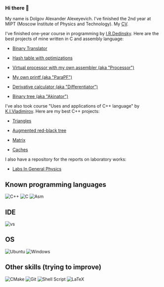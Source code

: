 ### Hi there 👋

My name is Dolgov Alexander Alexeyevich. I've finished the 2nd year at MIPT (Moscow Institute of Physics and Technology). My [CV](/CV.pdf).

I've finished one-year course in programming by [I.R.Dedinsky](https://github.com/ded32). Here are the best projects of mine written in C and assembly language:

- [Binary Translator](https://github.com/KetchuppOfficial/Binary_Translator)

- [Hash table with optimizations](https://github.com/KetchuppOfficial/Hash_Table)

- [Virtual processor with my own assembler (aka "Processor")](https://github.com/KetchuppOfficial/Processor)

- [My own printf (aka "ParaPF")](https://github.com/KetchuppOfficial/ParaPF)

- [Derivative calculator (aka "Differentiator")](https://github.com/KetchuppOfficial/Differentiator)

- [Binary tree (aka "Akinator")](https://github.com/KetchuppOfficial/Akinator)

I've also took course "Uses and applications of C++ language" by [K.I.Vladimirov](https://github.com/tilir).
Here are my best C++ projects:

- [Triangles](https://github.com/KetchuppOfficial/Triangles_Intersection)

- [Augmented red-black tree](https://github.com/KetchuppOfficial/Tree)

- [Matrix](https://github.com/KetchuppOfficial/Matrix)

- [Caches](https://github.com/KetchuppOfficial/LFU_Cache)

I also have a repository for the reports on laboratory works:

- [Labs In General Physics](https://github.com/KetchuppOfficial/Labs_In_General_Physics)

## Known programming languages 

![C++](https://img.shields.io/badge/c++-%2300599C.svg?style=for-the-badge&logo=c%2B%2B&logoColor=white)
![C](https://img.shields.io/badge/C-00599C?style=for-the-badge&logo=c&logoColor=white)
![Asm](https://img.shields.io/badge/Assembly-8B4513?style=for-the-badge&logo=Assembly&logoColor=white)

## IDE

![vs](https://img.shields.io/badge/Visual%20Studio%20Code-0078d7.svg?&style=for-the-badge&logo=visual-studio-code&logoColor=white)

## OS

![Ubuntu](https://img.shields.io/badge/Ubuntu-E95420?style=for-the-badge&logo=ubuntu&logoColor=white)
![Windows](https://img.shields.io/badge/Windows-0078D6?style=for-the-badge&logo=windows&logoColor=white)

## Other skills (trying to improve)

![CMake](https://img.shields.io/badge/CMake-%23008FBA.svg?style=for-the-badge&logo=cmake&logoColor=white)
![Git](https://img.shields.io/badge/git-%23F05033.svg?style=for-the-badge&logo=git&logoColor=white)
![Shell Script](https://img.shields.io/badge/shell_script-%23121011.svg?style=for-the-badge&logo=gnu-bash&logoColor=white)
![LaTeX](https://img.shields.io/badge/latex-%23008080.svg?style=for-the-badge&logo=latex&logoColor=white)
